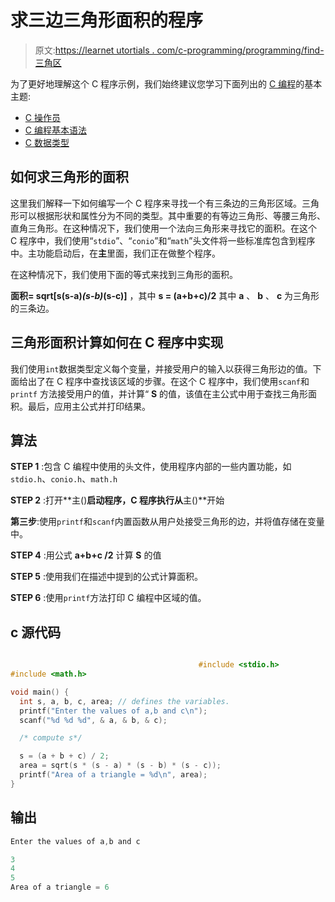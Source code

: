 # 求三边三角形面积的程序

> 原文:[https://learnet utortials . com/c-programming/programming/find-三角区](https://learnetutorials.com/c-programming/programs/find-triangle-area)

为了更好地理解这个 C 程序示例，我们始终建议您学习下面列出的 [C 编程](../ "C programming")的基本主题:

*   [C 操作员](../../c-programming/operators "operators in C program")
*   [C 编程基本语法](../../c-programming/c-basic-syntax "C programming basic syntax")
*   [C 数据类型](../../c-programming/data-types-modifiers "C data types")

## 如何求三角形的面积

这里我们解释一下如何编写一个 C 程序来寻找一个有三条边的三角形区域。三角形可以根据形状和属性分为不同的类型。其中重要的有等边三角形、等腰三角形、直角三角形。在这种情况下，我们使用一个法向三角形来寻找它的面积。在这个 C 程序中，我们使用“`stdio`”、“`conio`”和“`math`”头文件将一些标准库包含到程序中。主功能启动后，在**主**里面，我们正在做整个程序。

在这种情况下，我们使用下面的等式来找到三角形的面积。

**面积= sqrt[s(s-a)*(s-b)*(s-c)]** ，其中 **s = (a+b+c)/2** 其中 **a** 、 **b** 、 **c** 为三角形的三条边。

## 三角形面积计算如何在 C 程序中实现

我们使用`int`数据类型定义每个变量，并接受用户的输入以获得三角形边的值。下面给出了在 C 程序中查找该区域的步骤。在这个 C 程序中，我们使用`scanf`和`printf` 方法接受用户的值，并计算“ **S** 的值，该值在主公式中用于查找三角形面积。最后，应用主公式并打印结果。

## 算法

**STEP 1** :包含 C 编程中使用的头文件，使用程序内部的一些内置功能，如`stdio.h`、`conio.h`、`math.h`

**STEP 2** :打开**主()**启动程序，C 程序执行从**主()**开始

**第三步**:使用`printf`和`scanf`内置函数从用户处接受三角形的边，并将值存储在变量中。

**STEP 4** :用公式 **a+b+c /2** 计算 **S** 的值

**STEP 5** :使用我们在描述中提到的公式计算面积。

**STEP 6** :使用`printf`方法打印 C 编程中区域的值。

## c 源代码

```c

                                          #include <stdio.h>
#include <math.h>

void main() {
  int s, a, b, c, area; // defines the variables.
  printf("Enter the values of a,b and c\n");
  scanf("%d %d %d", & a, & b, & c);

  /* compute s*/

  s = (a + b + c) / 2;
  area = sqrt(s * (s - a) * (s - b) * (s - c));
  printf("Area of a triangle = %d\n", area);
}

```

## 输出

```c
Enter the values of a,b and c

3
4
5
Area of a triangle = 6 
```